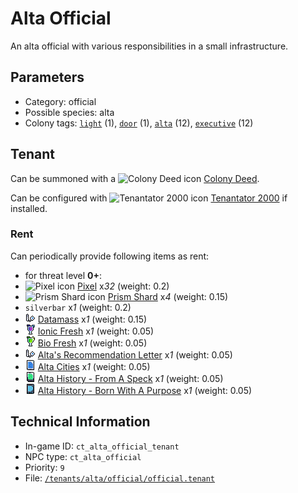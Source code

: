 # Alta Official

An alta official with various responsibilities in a small infrastructure.

## Parameters

- Category: official
- Possible species: alta
- Colony tags: [`light`](https://ceterai.github.io/MyEnternia/Wiki/Tags/Light) (1), [`door`](https://ceterai.github.io/MyEnternia/Wiki/Tags/Door) (1), [`alta`](https://ceterai.github.io/MyEnternia/Wiki/Tags/Alta) (12), [`executive`](https://ceterai.github.io/MyEnternia/Wiki/Tags/Executive) (12)

## Tenant

Can be summoned with a <img src="https://starbounder.org/mediawiki/images/9/93/Colony_Deed.gif" alt="Colony Deed icon" width="9.6" height="15"/> [Colony Deed](https://starbounder.org/Colony_Deed).

Can be configured with <img src="https://steamuserimages-a.akamaihd.net/ugc/920304477977773128/D47BB0FD18E520B722C013CEDE14AC017779D44C/" alt="Tenantator 2000 icon" width="16" height="16"/> [Tenantator 2000](https://steamcommunity.com/sharedfiles/filedetails/?id=1405753979) if installed.

### Rent

Can periodically provide following items as rent:

- for threat level **0+**:
- <img src="https://starbounder.org/mediawiki/images/2/21/Pixel.png" alt="Pixel icon" loading="lazy" width="12px" height="16px"/> [Pixel](https://starbounder.org/Pixel) x*32* (weight: 0.2)
- <img src="https://starbounder.org/mediawiki/images/c/c0/Prism_Shard.png" alt="Prism Shard icon" loading="lazy" width="10px" height="10px"/> [Prism Shard](https://starbounder.org/Prism_Shard) x*4* (weight: 0.15)
- `silverbar` x*1* (weight: 0.2)
- <img src="https://raw.githubusercontent.com/Ceterai/Enternia/main/items/generic/crafting/alta/datamass.png" alt="Datamass icon" loading="lazy" width="auto" height="16px"/> [Datamass](https://ceterai.github.io/MyEnternia/Wiki/Datamass) x*1* (weight: 0.15)
- <img src="https://raw.githubusercontent.com/Ceterai/Enternia/main/items/generic/food/tier1/ct_ionic_fresh.png" alt="Ionic Fresh icon" loading="lazy" width="auto" height="16px"/> [Ionic Fresh](https://ceterai.github.io/MyEnternia/Wiki/IonicFresh) x*1* (weight: 0.05)
- <img src="https://raw.githubusercontent.com/Ceterai/Enternia/main/items/generic/food/tier1/ct_bio_fresh.png" alt="Bio Fresh icon" loading="lazy" width="auto" height="16px"/> [Bio Fresh](https://ceterai.github.io/MyEnternia/Wiki/BioFresh) x*1* (weight: 0.05)
- <img src="https://raw.githubusercontent.com/Ceterai/Enternia/main/items/generic/crafting/alta/datamass.png" alt="Alta's Recommendation Letter icon" loading="lazy" width="auto" height="16px"/> [Alta's Recommendation Letter](https://ceterai.github.io/MyEnternia/Wiki/Alta'sRecommendationLetter) x*1* (weight: 0.05)
- <img src="https://raw.githubusercontent.com/Ceterai/Enternia/main/codex/alta/ebook/security.png" alt="Alta Cities icon" loading="lazy" width="auto" height="16px"/> [Alta Cities](https://ceterai.github.io/MyEnternia/Wiki/AltaCities) x*1* (weight: 0.05)
- <img src="https://raw.githubusercontent.com/Ceterai/Enternia/main/codex/alta/ebook/ship.png" alt="Alta History - From A Speck icon" loading="lazy" width="auto" height="16px"/> [Alta History - From A Speck](https://ceterai.github.io/MyEnternia/Wiki/AltaHistory-FromASpeck) x*1* (weight: 0.05)
- <img src="https://raw.githubusercontent.com/Ceterai/Enternia/main/codex/alta/ebook/lab.png" alt="Alta History - Born With A Purpose icon" loading="lazy" width="auto" height="16px"/> [Alta History - Born With A Purpose](https://ceterai.github.io/MyEnternia/Wiki/AltaHistory-BornWithAPurpose) x*1* (weight: 0.05)

## Technical Information

- In-game ID: `ct_alta_official_tenant`
- NPC type: `ct_alta_official`
- Priority: `9`
- File: [`/tenants/alta/official/official.tenant`](https://github.com/Ceterai/Enternia/blob/main/tenants/alta/official/official.tenant)
